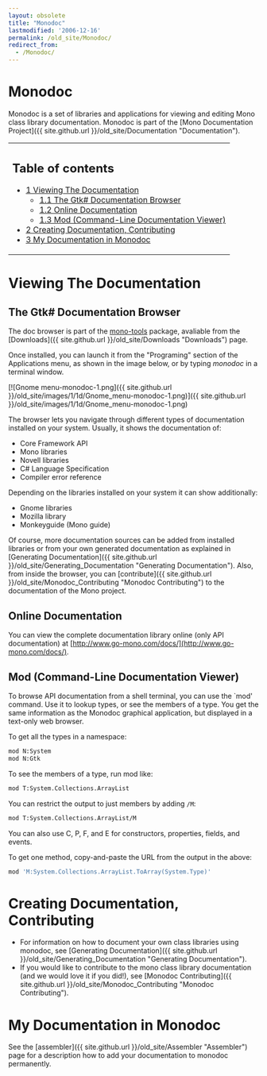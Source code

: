 ```yaml
---
layout: obsolete
title: "Monodoc"
lastmodified: '2006-12-16'
permalink: /old_site/Monodoc/
redirect_from:
  - /Monodoc/
---
```


Monodoc
=======

Monodoc is a set of libraries and applications for viewing and editing Mono class library documentation. Monodoc is part of the [Mono Documentation Project]({{ site.github.url }}/old_site/Documentation "Documentation").

<table>
<col width="100%" />
<tbody>
<tr class="odd">
<td align="left"><h2>Table of contents</h2>
<ul>
<li><a href="#viewing-the-documentation">1 Viewing The Documentation</a>
<ul>
<li><a href="#the-gtk-documentation-browser">1.1 The Gtk# Documentation Browser</a></li>
<li><a href="#online-documentation">1.2 Online Documentation</a></li>
<li><a href="#mod-command-line-documentation-viewer">1.3 Mod (Command-Line Documentation Viewer)</a></li>
</ul></li>
<li><a href="#creating-documentation-contributing">2 Creating Documentation, Contributing</a></li>
<li><a href="#my-documentation-in-monodoc">3 My Documentation in Monodoc</a></li>
</ul></td>
</tr>
</tbody>
</table>

Viewing The Documentation
=========================

The Gtk\# Documentation Browser
-------------------------------

The doc browser is part of the [mono-tools](/index.php?title=Mono-tools&action=edit&redlink=1 "Mono-tools (page does not exist)") package, avaliable from the [Downloads]({{ site.github.url }}/old_site/Downloads "Downloads") page.

Once installed, you can launch it from the "Programing" section of the Applications menu, as shown in the image below, or by typing *monodoc* in a terminal window.

[![Gnome menu-monodoc-1.png]({{ site.github.url }}/old_site/images/1/1d/Gnome_menu-monodoc-1.png)]({{ site.github.url }}/old_site/images/1/1d/Gnome_menu-monodoc-1.png)

The browser lets you navigate through different types of documentation installed on your system. Usually, it shows the documentation of:

-   Core Framework API
-   Mono libraries
-   Novell libraries
-   C\# Language Specification
-   Compiler error reference

Depending on the libraries installed on your system it can show additionally:

-   Gnome libraries
-   Mozilla library
-   Monkeyguide (Mono guide)

Of course, more documentation sources can be added from installed libraries or from your own generated documentation as explained in [Generating Documentation]({{ site.github.url }}/old_site/Generating_Documentation "Generating Documentation"). Also, from inside the browser, you can [contribute]({{ site.github.url }}/old_site/Monodoc_Contributing "Monodoc Contributing") to the documentation of the Mono project.

Online Documentation
--------------------

You can view the complete documentation library online (only API documentation) at [http://www.go-mono.com/docs/](http://www.go-mono.com/docs/).

Mod (Command-Line Documentation Viewer)
---------------------------------------

To browse API documentation from a shell terminal, you can use the \`mod' command. Use it to lookup types, or see the members of a type. You get the same information as the Monodoc graphical application, but displayed in a text-only web browser.

To get all the types in a namespace:

``` bash
mod N:System
mod N:Gtk
```

To see the members of a type, run mod like:

``` bash
mod T:System.Collections.ArrayList
```

You can restrict the output to just members by adding `/M`:

``` bash
mod T:System.Collections.ArrayList/M
```

You can also use C, P, F, and E for constructors, properties, fields, and events.

To get one method, copy-and-paste the URL from the output in the above:

``` bash
mod 'M:System.Collections.ArrayList.ToArray(System.Type)'
```

Creating Documentation, Contributing
====================================

-   For information on how to document your own class libraries using monodoc, see [Generating Documentation]({{ site.github.url }}/old_site/Generating_Documentation "Generating Documentation").
-   If you would like to contribute to the mono class library documentation (and we would love it if you did!), see [Monodoc Contributing]({{ site.github.url }}/old_site/Monodoc_Contributing "Monodoc Contributing").

My Documentation in Monodoc
===========================

See the [assembler]({{ site.github.url }}/old_site/Assembler "Assembler") page for a description how to add your documentation to monodoc permanently.

